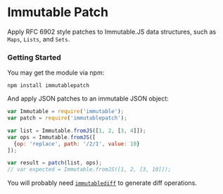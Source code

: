 Immutable Patch
====

Apply RFC 6902 style patches to Immutable.JS data structures, such as `Maps`, `Lists`, and `Sets`.

### Getting Started

You may get the module via npm:

```
npm install immutablepatch
```

And apply JSON patches to an immutable JSON object:

```js
var Immutable = require('immutable');
var patch = require('immutablepatch');

var list = Immutable.fromJS([1, 2, [3, 4]]);
var ops = Immutable.fromJS([
  {op: 'replace', path: '/2/1', value: 10}
]);

var result = patch(list, ops);
// var expected = Immutable.fromJS([1, 2, [3, 10]]);
```

You will probably need [`immutablediff`](https://github.com/intelie/immutable-js-diff) to generate diff operations.
